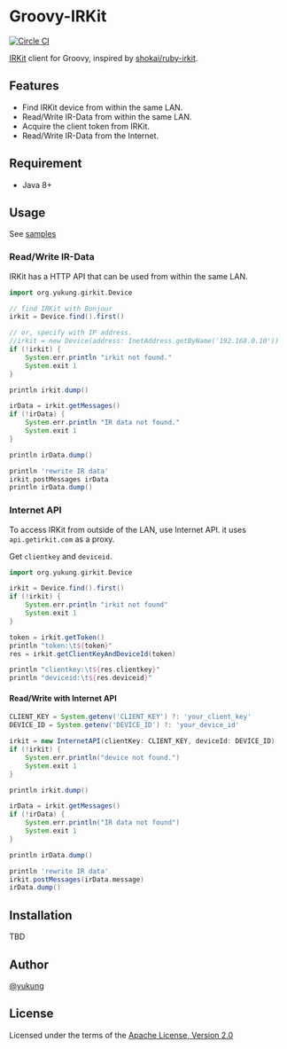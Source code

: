 Groovy-IRKit
====

[![Circle CI](https://circleci.com/gh/yukung/girkit.svg?style=shield&circle-token=a9d95fde08f43bd44a702f447087e8e329d01ddc)](https://circleci.com/gh/yukung/girkit)

[IRKit](http://getirkit.com) client for Groovy, inspired by [shokai/ruby-irkit](https://github.com/shokai/ruby-irkit).

Features
----

* Find IRKit device from within the same LAN.
* Read/Write IR-Data from within the same LAN.
* Acquire the client token from IRKit.
* Read/Write IR-Data from the Internet.

Requirement
----

* Java 8+

Usage
----

See [samples](https://github.com/yukung/girkit/tree/master/src/test/resources/samples)

### Read/Write IR-Data

IRKit has a HTTP API that can be used from within the same LAN.

```groovy
import org.yukung.girkit.Device

// find IRKit with Bonjour
irkit = Device.find().first()

// or, specify with IP address.
//irkit = new Device(address: InetAddress.getByName('192.168.0.10'))
if (!irkit) {
    System.err.println "irkit not found."
    System.exit 1
}

println irkit.dump()

irData = irkit.getMessages()
if (!irData) {
    System.err.println "IR data not found."
    System.exit 1
}

println irData.dump()

println 'rewrite IR data'
irkit.postMessages irData
println irData.dump()
```

### Internet API

To access IRKit from outside of the LAN, use Internet API. it uses `api.getirkit.com` as a proxy.

Get `clientkey` and `deviceid`.

```groovy
import org.yukung.girkit.Device

irkit = Device.find().first()
if (!irkit) {
    System.err.println "irkit not found"
    System.exit 1
}

token = irkit.getToken()
println "token:\t${token}"
res = irkit.getClientKeyAndDeviceId(token)

println "clientkey:\t${res.clientkey}"
println "deviceid:\t${res.deviceid}"
```

#### Read/Write with Internet API

```groovy
CLIENT_KEY = System.getenv('CLIENT_KEY') ?: 'your_client_key'
DEVICE_ID = System.getenv('DEVICE_ID') ?: 'your_device_id'

irkit = new InternetAPI(clientKey: CLIENT_KEY, deviceId: DEVICE_ID)
if (!irkit) {
    System.err.println("device not found.")
    System.exit 1
}

println irkit.dump()

irData = irkit.getMessages()
if (!irData) {
    System.err.println("IR data not found")
    System.exit 1
}

println irData.dump()

println 'rewrite IR data'
irkit.postMessages(irData.message)
irData.dump()
```

Installation
----

TBD

Author
----

[@yukung](https://github.com/yukung)

## License

Licensed under the terms of the [Apache License, Version 2.0](http://www.apache.org/licenses/LICENSE-2.0.html)

